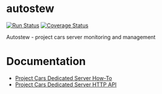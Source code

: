 # autostew
[![Run Status](https://api.shippable.com/projects/56e9b0ab9d043da07bdf4ff2/badge?branch=master)](https://app.shippable.com/projects/56e9b0ab9d043da07bdf4ff2) [![Coverage Status](https://coveralls.io/repos/github/Autostew/autostew/badge.svg?branch=master)](https://coveralls.io/github/Autostew/autostew?branch=master)

Autostew - project cars server monitoring and management


# Documentation
* [Project Cars Dedicated Server How-To](http://forum.projectcarsgame.com/showthread.php?22370-Dedicated-Server-HowTo-(Work-in-Progress))
* [Project Cars Dedicated Server HTTP API](http://forum.projectcarsgame.com/showthread.php?26520-Dedicated-Server-API)
